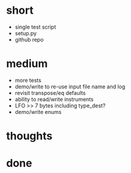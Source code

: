 # short

- single test script
- setup.py
- github repo

# medium

- more tests
- demo/write to re-use input file name and log
- revisit transpose/eq defaults
- ability to read/write instruments
- LFO >> 7 bytes including type_dest?
- demo/write enums

# thoughts

# done


